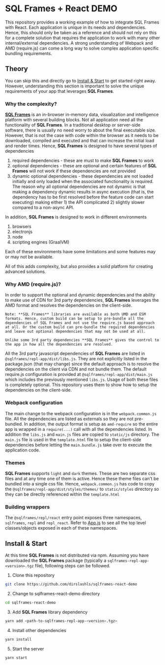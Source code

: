 # SQL Frames + React DEMO

This repository provides a working example of how to integrate SQL Frames with React. Each application is unique in its needs and dependencies. Hence, this should only be taken as a reference and should not rely on this for a complete solution that requires the application to work with many other internal/external dependencies. A strong understanding of Webpack and AMD (require.js) can come a long way to solve complex application specific bundling requirements.

## Theory

You can skip this and directly go to [Install & Start](#install_start) to get started right away. However, understanding this section is important to solve the unique requirements of your app that leverages **SQL Frames**.

### Why the complexity?

[**SQL Frames**](https://sqlframes.com) is an in-browser in-memory data, visualization and intelligence platform with several building blocks. Not all application need all the functionality of **SQL Frames**. In a traditional desktop or server-side software, there is usually no need worry to about the final executable size. However, that is not the case with code within the browser as it needs to be downloaded, compiled and executed and that can increase the initial load and render times. Hence, **SQL Frames** is designed to have several types of dependencies

1. required dependencies - these are must to make **SQL Frames** to work
1. optional dependencies - these are optional and certain features of **SQL Frames** will not work if these dependencies are not provided
1. dynamic optional dependencies - these dependencies are not loaded initially and only loaded when the associated functionality is required. The reason why all optional dependencies are not dynamic is that making a dependency dynamic results in async execution (that is, the dependency has to be first resolved before the feature code can start executing) making either 1) the API complicated 2) slightly slower compared to a non-async API.

In addition, **SQL Frames** is designed to work in different environments

1. browsers
1. electronjs
1. node
1. scripting engines (GraalVM)

Each of these environments have some limitations and some features may or may not be available.

All of this adds complexity, but also provides a solid platform for creating advanced solutions.

### Why AMD (require.js)?

In order to support the optional and dynamic dependencies and the ability to make use of CDN for 3rd party dependencies, **SQL Frames** leverages the AMD format and resolves the dependencies on the client-side.

```
Note: **SQL Frames** libraries are available as both UMD and ESM formats. Hence, custom build can be setup to pre-bundle all the dependencies of SQL Frames and not use the require.js based approach at all. Or the custom build can pre-bundle the required dependencies and leave out optional dependencies that may not be used at all.

Unlike some 3rd party dependencies **SQL Frames** gives the control to the app in how all the dependencies are resolved.
```

All the 3rd party javascript dependencies of **SQL Frames** are listed in `@sqlframes/repl-app/dist/libs.js`. They are not explicitly listed in the package.json (that may change) since the default approach is to resolve the dependencies on the client via CDN and not bundle them. The default require.js configuration is provided at `@sqlframes/repl-app/dist/main.js` which includes the previously mentioned `libs.js`. Usage of both these files is completely optional. This repository uses them to show how to setup the dependencies on the client-side.

### Webpack configuration

The main change to the webpack configuration is in the `webpack.common.js` file. All the dependencies are listed as externals so they are not pre-bundled. In addition, the output format is setup as `amd-require` so the entire app is wrapped in a `require(...)` call with all the dependencies listed. In addition the `libs.js` and `main.js` files are copied to `static/js` directory. The `main.js` file is used in the `template.html` file to setup the client-side dependencies before letting the `main.bundle.js` take over to execute the application code.

### Themes

**SQL Frames** supports `light` and `dark` themes. These are two separate css files and at any time one of them is active. Hence these theme files can't be bundled into a single css file. Hence, `webpack.common.js` has code to copy the `@sqlframes/repl-app/dist/styles/themes/` to `static/styles` directory so they can be directly referenced within the `template.html`

### Building wrappers

The `@sqlframes/repl/react` entry point exposes three namespaces, `sqlframes`, `repl` and `repl_react`. Refer to [App.js](/src/js/App.js) to see all the top level classes/objects exposed in each of these namespaces.

## <a name='install_start'></a> Install & Start

At this time **SQL Frames** is not distributed via npm. Assuming you have downloaded the **SQL Frames** package (typically a `sqlframes-repl-app-<version>.tgz` file), following steps can be followed.

1. Clone this repository

```sh
git clone https://github.com/dirslashls/sqlframes-react-demo
```

2. Change to sqlframes-react-demo directory

```sh
cd sqlframes-react-demo
```

3. Add **SQL Frames** library dependency

```sh
yarn add <path-to-sqlframes-repl-app-<version>.tgz>
```

4. Install other dependencies

```sh
yarn install
```

5. Start the server

```sh
yarn start
```

